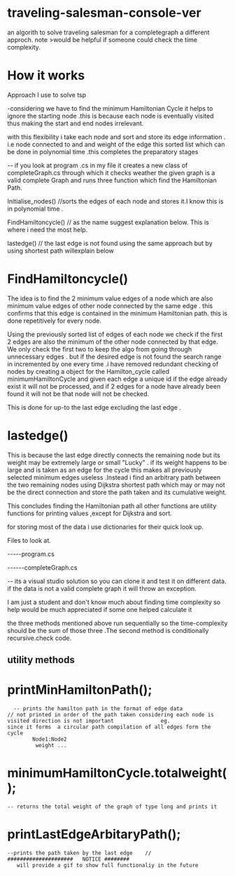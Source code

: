 # traveling-salesman-console-ver
an algorith to solve traveling salesman for a completegraph a different approch.
note >would be helpful if someone could check the time complexity.


# How it works
Approach I use to solve tsp

-considering we have to find the minimum Hamiltonian Cycle it helps to ignore the starting node .this is because each node is eventually visited thus making the start and end nodes irrelevant.

with this flexibility i take each node and sort and store its edge information . i.e node connected to and and weight of the edge this sorted list which can be done in polynomial time .this completes the preparatory stages

-- if you look at program .cs in my file it creates a new class of completeGraph.cs through which it checks weather the given graph is a valid complete Graph and runs three function which find the Hamiltonian Path.

Initialise_nodes() //sorts the edges of each node and stores it.I know this is in polynomial time .

FindHamiltoncycle() // as the name suggest explanation below. This is where i need the most help.

lastedge() // the last edge is not found using the same approach but by using shortest path willexplain below

# FindHamiltoncycle()

The idea is to find the 2 minimum value edges of a node which are also minimum value edges of other node connected by the same edge . this confirms that this edge is contained in the minimum Hamiltonian path. this is done repetitively for every node.

Using the previously sorted list of edges of each node we check if the first 2 edges are also the minimum of the other node connected by that edge. We only check the first two to keep the algo from going through unnecessary edges . but if the desired edge is not found the search range in incremented by one every time .i have removed redundant checking of nodes by creating a object for the Hamilton_cycle called minimumHamiltonCycle and given each edge a unique id if the edge already exist it will not be processed, and if 2 edges for a node have already been found it will not be that node will not be checked.

This is done for up-to the last edge excluding the last edge .

# lastedge()

This is because the last edge directly connects the remaining node but its weight may be extremely large or small "Lucky" . if its weight happens to be large and is taken as an edge for the cycle this makes all previously selected minimum edges useless .Instead i find an arbitrary path between the two remaining nodes using Dijkstra shortest path which may or may not be the direct connection and store the path taken and its cumulative weight.

This concludes finding the Hamiltonian path all other functions are utility functions for printing values ,except for Dijkstra and sort.

for storing most of the data i use dictionaries for their quick look up.

Files to look at.

-----program.cs

------completeGraph.cs

-- its a visual studio solution so you can clone it and test it on different data. if the data is not a valid complete graph it will throw an exception.

I am just a student and don't know much about finding time complexity so help would be much appreciated if some one helped calculate it

the three methods mentioned above run sequentially so the time-complexity should be the sum of those three .The second method is conditionally recursive.check code.
  
## utility methods

   # printMinHamiltonPath();  
      -- prints the hamilton path in the format of edge data              // not printed in order of the path taken considering each node is visited direction is not important               eg.                                                                    since it forms  a circular path compilation of all edges form the cycle
            Node1:Node2
             weight ...
                                                        
          
      
   # minimumHamiltonCycle.totalweight();
    -- returns the total weight of the graph of type long and prints it
    
   # printLastEdgeArbitaryPath();
    --prints the path taken by the last edge    // 
    #####################   NOTICE ########
       will provide a gif to show full functionaliy in the future
